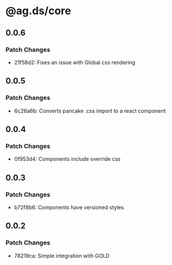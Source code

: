 # @ag.ds/core

## 0.0.6

### Patch Changes

- 21f58d2: Fixes an issue with Global css rendering

## 0.0.5

### Patch Changes

- 6c26a6b: Converts pancake .css import to a react component

## 0.0.4

### Patch Changes

- 0f953d4: Components include override css

## 0.0.3

### Patch Changes

- b72f8b6: Components have versioned styles

## 0.0.2

### Patch Changes

- 78219ca: Simple integration with GOLD
